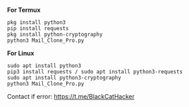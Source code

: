 **For Termux**
```
pkg install python3
pip install requests
pkg install python-cryptography
python3 Mail_Clone_Pro.py
```

**For Linux**
```
sudo apt install python3
pip3 install requests / sudo apt install python3-requests
sudo apt install python3-cryptography
python3 Mail_Clone_Pro.py
```

Contact if error: https://t.me/BlackCatHacker
